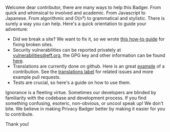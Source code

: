 Welcome dear contributor, there are many ways to help this Badger. From quick
and whimsical to involved and academic. From Javascript to Japanese. From
algorithmic and O(n²) to grammatical and stylistic. There is surely a way you
can help. Here's a quick orientation to guide your adventure:

* Did we break a site? We want to fix it, so we wrote [this how-to
  guide](/doc/fixing-broken-sites.md) for fixing broken sites.
* Security vulnerabilities can be reported privately at
  [vulnerabilities@eff.org](mailto:vulnerabilities@eff.org), the GPG key and
  other information can be found [here](https://www.eff.org/security).
* Translations are currently done on github. Here is an great
  [example](https://github.com/EFForg/privacybadger/pull/1270) of a
  contribution. See the [translations
  label](https://github.com/EFForg/privacybadger/issues?utf8=%E2%9C%93&q=label%3Atranslations%20)
  for related issues and more example pull requests.
* Tests are crucial, so here's a guide on how to use them.
<!---
* Tell us about our bugs [here]()! Tips to make you're report 10x helpful are in this [bug tips document]().
* Pull Requests welcome! Our PR workflow is documented [here]().
* This short overview of Privacy Badger's architecture can help put things in perspective.
* Developer setup and debugging
* Documentation, brought you this document.
-->


Ignorance is a fleeting virtue. Sometimes our developers are blinded by
familiarity with the codebase and development process. If you find something
confusing, esoteric, non-obvious, or uncool speak up! We don't bite. We believe
in making Privacy Badger better by making it easier for you to contribute.

Thank you!
